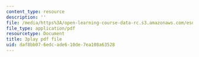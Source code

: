 ```yaml
---
content_type: resource
description: ''
file: /media/https%3A/open-learning-course-data-rc.s3.amazonaws.com/esd-s43-green-supply-chain-management-spring-2014/daf8bb076edcade610de7ea108a63528_UBfckR8Ne5c.pdf
file_type: application/pdf
resourcetype: Document
title: 3play pdf file
uid: daf8bb07-6edc-ade6-10de-7ea108a63528
---
```


